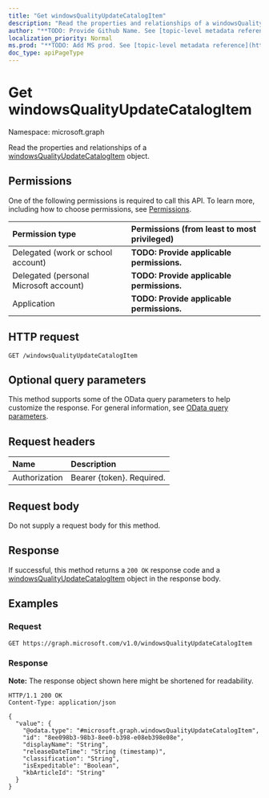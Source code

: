 ```yaml
---
title: "Get windowsQualityUpdateCatalogItem"
description: "Read the properties and relationships of a windowsQualityUpdateCatalogItem object."
author: "**TODO: Provide Github Name. See [topic-level metadata reference](https://msgo.azurewebsites.net/add/document/guidelines/metadata.html#topic-level-metadata)**"
localization_priority: Normal
ms.prod: "**TODO: Add MS prod. See [topic-level metadata reference](https://msgo.azurewebsites.net/add/document/guidelines/metadata.html#topic-level-metadata)**"
doc_type: apiPageType
---
```


# Get windowsQualityUpdateCatalogItem
Namespace: microsoft.graph



Read the properties and relationships of a [windowsQualityUpdateCatalogItem](../resources/windowsqualityupdatecatalogitem.md) object.

## Permissions
One of the following permissions is required to call this API. To learn more, including how to choose permissions, see [Permissions](/graph/permissions-reference).

|Permission type|Permissions (from least to most privileged)|
|:---|:---|
|Delegated (work or school account)|**TODO: Provide applicable permissions.**|
|Delegated (personal Microsoft account)|**TODO: Provide applicable permissions.**|
|Application|**TODO: Provide applicable permissions.**|

## HTTP request

<!-- {
  "blockType": "ignored"
}
-->
``` http
GET /windowsQualityUpdateCatalogItem
```

## Optional query parameters
This method supports some of the OData query parameters to help customize the response. For general information, see [OData query parameters](/graph/query-parameters).

## Request headers
|Name|Description|
|:---|:---|
|Authorization|Bearer {token}. Required.|

## Request body
Do not supply a request body for this method.

## Response

If successful, this method returns a `200 OK` response code and a [windowsQualityUpdateCatalogItem](../resources/windowsqualityupdatecatalogitem.md) object in the response body.

## Examples

### Request
<!-- {
  "blockType": "request",
  "name": "get_windowsqualityupdatecatalogitem"
}
-->
``` http
GET https://graph.microsoft.com/v1.0/windowsQualityUpdateCatalogItem
```


### Response
**Note:** The response object shown here might be shortened for readability.
<!-- {
  "blockType": "response",
  "truncated": true,
  "@odata.type": "microsoft.graph.windowsQualityUpdateCatalogItem"
}
-->
``` http
HTTP/1.1 200 OK
Content-Type: application/json

{
  "value": {
    "@odata.type": "#microsoft.graph.windowsQualityUpdateCatalogItem",
    "id": "8ee098b3-98b3-8ee0-b398-e08eb398e08e",
    "displayName": "String",
    "releaseDateTime": "String (timestamp)",
    "classification": "String",
    "isExpeditable": "Boolean",
    "kbArticleId": "String"
  }
}
```

